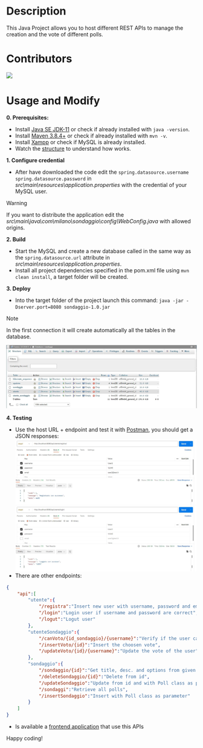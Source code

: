 # Description
This Java Project allows you to host different REST APIs to manage the creation and the vote of different polls.

# Contributors

<img src="https://contrib.rocks/image?repo=ChristianSorgente24/SpringSondaggio" />

# Usage and Modify
**0. Prerequisites:**

- Install [Java SE JDK-11](https://www.oracle.com/java/technologies/javase/jdk11-archive-downloads.html) or check if already installed with `java -version`.
- Install [Maven 3.8.4+](https://maven.apache.org/install.html) or check if already installed with `mvn -v`.
- Install [Xampp](https://www.apachefriends.org/it/download.html) or check if MySQL is already installed.
- Watch the [structure](https://github.com/Puntiss/java-poll-api/blob/master/screenshot/ProgettoSondaggioSpring.drawio.png) to understand how works.

**1. Configure credential**

- After have downloaded the code edit the `spring.datasource.username` `spring.datasource.password` in *src\main\resources\application.properties* with the credential of your MySQL user.
> [!WARNING]
> If you want to distribute the application edit the *src\main\java\com\milano\sondaggio\config\WebConfig.java* with allowed origins.

**2. Build**

- Start the MySQL and create a new database called in the same way as the `spring.datasource.url` attribute in *src\main\resources\application.properties*.
- Install all project dependencies specified in the pom.xml file using `mvn clean install`, a target folder will be created.
 
**3. Deploy**

- Into the target folder of the project launch this command: `java -jar -Dserver.port=8080 sondaggio-1.0.jar`
> [!NOTE]
> In the first connection it will create automatically all the tables in the database.

![](https://github.com/Puntiss/java-poll-api/blob/master/screenshot/mysql.JPG)
  
**4. Testing**
- Use the host URL + endpoint and test it with [Postman](https://www.postman.com/), you should get a JSON responses:
![](https://github.com/Puntiss/java-poll-api/blob/master/screenshot/registration.JPG)
![](https://github.com/Puntiss/java-poll-api/blob/master/screenshot/login%20accepted.JPG)
- There are other endpoints:
```json
{	
	"api":[
		"utente":{
			"/registra":"Insert new user with username, password and email",
			"/login":"Login user if username and password are correct",
			"/logut":"Logut user"
		},
		"utenteSondaggio":{
			"/canVoto/{id_sondaggio}/{username}":"Verify if the user can vote a poll",
			"/insertVoto/{id}":"Insert the choosen vote",
			"/updateVoto/{id}/{username}":"Update the vote of the user"
		},
		"sondaggio":{
			"/sondaggio/{id}":"Get title, desc. and options from given id",
			"/deleteSondaggio/{id}":"Delete from id",
			"/updateSondaggio":"Update from id and with Poll class as parameter",
			"/sondaggi":"Retrieve all polls",
			"/insertSondaggio":"Insert with Poll class as parameter"
		}
	]	
}
```
- Is available a [frontend application](https://github.com/Puntiss/angular-poll) that use this APIs

Happy coding!

 
